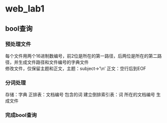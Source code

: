 # web_lab1
## bool查询
### 预处理文件
每个文件用两个16进制数编号，前2位是所在的第一路径，后两位是所在的第二路径，并生成文件路径和文件编号的字典文件<br>
修改文件，仅保留主题和正文，主题：subject->’\n’ 正文：空行后到EOF
### 分词处理 
存储：字典
正排表：文档编号 包含的词
建立倒排索引表：词 所在的文档编号
生成文件
### 完成bool查询
